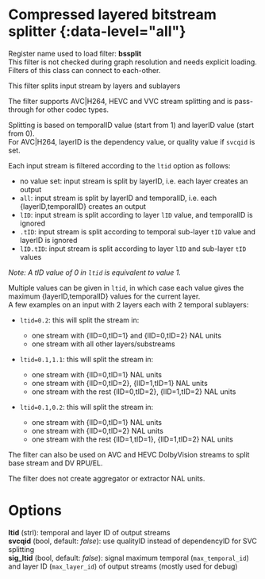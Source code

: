 <!-- automatically generated - do not edit, patch gpac/applications/gpac/gpac.c -->

# Compressed layered bitstream splitter  {:data-level="all"}  
  
Register name used to load filter: __bssplit__  
This filter is not checked during graph resolution and needs explicit loading.  
Filters of this class can connect to each-other.  
  
This filter splits input stream by layers and sublayers  
  
The filter supports AVC|H264, HEVC and VVC stream splitting and is pass-through for other codec types.  
  
Splitting is based on temporalID value (start from 1) and layerID value (start from 0).  
For AVC|H264, layerID is the dependency value, or quality value if `svcqid` is set.  
  
Each input stream is filtered according to the `ltid` option as follows:  

- no value set: input stream is split by layerID, i.e. each layer creates an output  
- `all`: input stream is split by layerID and temporalID, i.e. each {layerID,temporalID} creates an output  
- `lID`: input stream is split according to layer `lID` value, and temporalID is ignored  
- `.tID`: input stream is split according to temporal sub-layer `tID` value and layerID is ignored  
- `lID.tID`: input stream is split according to layer `lID` and sub-layer `tID` values  

  
_Note: A tID value of 0 in `ltid` is equivalent to value 1._  
  
Multiple values can be given in `ltid`, in which case each value gives the maximum {layerID,temporalID} values for the current layer.  
A few examples on an input with 2 layers each with 2 temporal sublayers:  

- `ltid=0.2`: this will split the stream in:  

    - one stream with {lID=0,tID=1} and {lID=0,tID=2} NAL units  
    - one stream with all other layers/substreams  

- `ltid=0.1,1.1`: this will split the stream in:  

    - one stream with {lID=0,tID=1} NAL units  
    - one stream with {lID=0,tID=2}, {lID=1,tID=1} NAL units  
    - one stream with the rest {lID=0,tID=2}, {lID=1,tID=2} NAL units  

- `ltid=0.1,0.2`: this will split the stream in:  

    - one stream with {lID=0,tID=1} NAL units  
    - one stream with {lID=0,tID=2} NAL units  
    - one stream with the rest {lID=1,tID=1}, {lID=1,tID=2} NAL units  

  
The filter can also be used on AVC and HEVC DolbyVision streams to split base stream and DV RPU/EL.  
  
The filter does not create aggregator or extractor NAL units.  
  

# Options    
  
<a id="ltid">__ltid__</a> (strl): temporal and layer ID of output streams  
<a id="svcqid">__svcqid__</a> (bool, default: _false_): use qualityID instead of dependencyID for SVC splitting  
<a id="sig_ltid">__sig_ltid__</a> (bool, default: _false_): signal maximum temporal (`max_temporal_id`) and layer ID (`max_layer_id`) of output streams (mostly used for debug)  
  
